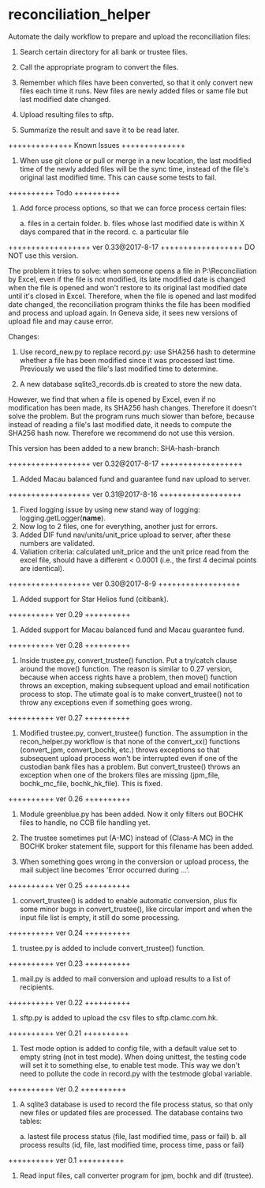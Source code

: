 # reconciliation_helper

Automate the daily workflow to prepare and upload the reconciliation files:

1. Search certain directory for all bank or trustee files.

2. Call the appropriate program to convert the files.

3. Remember which files have been converted, so that it only convert new files each time it runs. New files are newly added files or same file but last modified date changed.

4. Upload resulting files to sftp.

5. Summarize the result and save it to be read later.



++++++++++++++
Known Issues
++++++++++++++
1. When use git clone or pull or merge in a new location, the last modified time of the newly added files will be the sync time, instead of the file's original last modified time. This can cause some tests to fail.



++++++++++
Todo
++++++++++
1. Add force process options, so that we can force process certain files:

	a. files in a certain folder.
	b. files whose last modified date is within X days compared that in the record.
	c. a particular file



++++++++++++++++++
ver 0.33@2017-8-17
++++++++++++++++++
DO NOT use this version.

The problem it tries to solve: when someone opens a file in P:\Reconciliation by Excel, even if the file is not modified, its late modified date is changed when the file is opened and won't restore to its original last modified date until it's closed in Excel. Therefore, when the file is opened and last modifed date changed, the reconciliation program thinks the file has been modified and process and upload again. In Geneva side, it sees new versions of upload file and may cause error.

Changes:
1. Use record_new.py to replace record.py: use SHA256 hash to determine whether a file has been modified since it was processed last time. Previously we used the file's last modified time to determine.

2. A new database sqlite3_records.db is created to store the new data.

However, we find that when a file is opened by Excel, even if no modification has been made, its SHA256 hash changes. Therefore it doesn't solve the problem. But the program runs much slower than before, because instead of reading a file's last modified date, it needs to compute the SHA256 hash now. Therefore we recommend do not use this version.

This version has been added to a new branch: SHA-hash-branch


++++++++++++++++++
ver 0.32@2017-8-17
++++++++++++++++++
1. Added Macau balanced fund and guarantee fund nav upload to server.



++++++++++++++++++
ver 0.31@2017-8-16
++++++++++++++++++
1. Fixed logging issue by using new stand way of logging: logging.getLogger(__name__).
2. Now log to 2 files, one for everything, another just for errors.
3. Added DIF fund nav/units/unit_price upload to server, after these numbers are validated.
4. Valiation criteria: calculated unit_price and the unit price read from the excel file, should have a different < 0.0001 (i.e., the first 4 decimal points are identical).



++++++++++++++++++
ver 0.30@2017-8-9
++++++++++++++++++
1. Added support for Star Helios fund (citibank).



++++++++++
ver 0.29
++++++++++
1. Added support for Macau balanced fund and Macau guarantee fund.



++++++++++
ver 0.28
++++++++++
1. Inside trustee.py, convert_trustee() function. Put a try/catch clause around the move() function. The reason is similar to 0.27 version, because when access rights have a problem, then move() function throws an exception, making subsequent upload and email notification process to stop. The utimate goal is to make convert_trustee() not to throw any exceptions even if something goes wrong.



++++++++++
ver 0.27
++++++++++
1. Modified trustee.py, convert_trustee() function. The assumption in the recon_helper.py workflow is that none of the convert_xx() functions (convert_jpm, convert_bochk, etc.) throws exceptions so that subsequent upload process won't be interrupted even if one of the custodian bank files has a problem. But convert_trustee() throws an exception when one of the brokers files are missing (jpm_file, bochk_mc_file, bochk_hk_file). This is fixed.



++++++++++
ver 0.26
++++++++++
1. Module greenblue.py has been added. Now it only filters out BOCHK files to handle, no CCB file handling yet.

2. The trustee sometimes put (A-MC) instead of (Class-A MC) in the BOCHK broker statement file, support for this filename has been added.

3. When something goes wrong in the conversion or upload process, the mail subject line becomes 'Error occurred during ...'.



++++++++++
ver 0.25
++++++++++
1. convert_trustee() is added to enable automatic conversion, plus fix some minor bugs in convert_trustee(), like circular import and when the input file list is empty, it still do some processing.



++++++++++
ver 0.24
++++++++++
1. trustee.py is added to include convert_trustee() function. 



++++++++++
ver 0.23
++++++++++
1. mail.py is added to mail conversion and upload results to a list of recipients.


++++++++++
ver 0.22
++++++++++
1. sftp.py is added to upload the csv files to sftp.clamc.com.hk.



++++++++++
ver 0.21
++++++++++
1. Test mode option is added to config file, with a default value set to empty string (not in test mode). When doing unittest, the testing code will set it to something else, to enable test mode. This way we don't need to pollute the code in record.py with the testmode global variable.



++++++++++
ver 0.2
++++++++++
1. A sqlite3 database is used to record the file process status, so that only new files or updated files are processed. The database contains two tables:
	
	a. lastest file process status (file, last modified time, pass or fail)
	b. all process results (id, file, last modified time, process time, pass or fail)



++++++++++
ver 0.1
++++++++++
1. Read input files, call converter program for jpm, bochk and dif (trustee).



